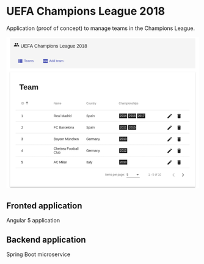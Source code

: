 # UEFA Champions League 2018

Application (proof of concept) to manage teams in the Champions League.

![alt text](./screenshots/main.png "Logo Title Text 1")


## Fronted application

Angular 5 application 

## Backend application

Spring Boot microservice